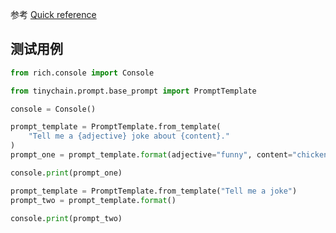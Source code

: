 
参考
[Quick reference](https://python.langchain.com/v0.1/docs/modules/model_io/prompts/quick_start/)

## 测试用例
```python
from rich.console import Console

from tinychain.prompt.base_prompt import PromptTemplate

console = Console()

prompt_template = PromptTemplate.from_template(
    "Tell me a {adjective} joke about {content}."
)
prompt_one = prompt_template.format(adjective="funny", content="chickens")

console.print(prompt_one)

prompt_template = PromptTemplate.from_template("Tell me a joke")
prompt_two = prompt_template.format()

console.print(prompt_two)
```
